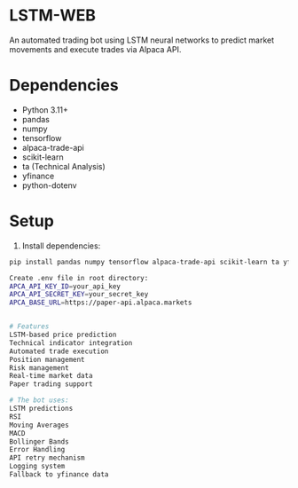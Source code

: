 # LSTM-WEB
An automated trading bot using LSTM neural networks to predict market movements and execute trades via Alpaca API.

# Dependencies
- Python 3.11+
- pandas
- numpy
- tensorflow
- alpaca-trade-api
- scikit-learn
- ta (Technical Analysis)
- yfinance
- python-dotenv

# Setup

1. Install dependencies:
```bash
pip install pandas numpy tensorflow alpaca-trade-api scikit-learn ta yfinance python-dotenv

Create .env file in root directory:
APCA_API_KEY_ID=your_api_key
APCA_API_SECRET_KEY=your_secret_key
APCA_BASE_URL=https://paper-api.alpaca.markets


# Features
LSTM-based price prediction
Technical indicator integration
Automated trade execution
Position management
Risk management
Real-time market data
Paper trading support

# The bot uses:
LSTM predictions
RSI
Moving Averages
MACD
Bollinger Bands
Error Handling
API retry mechanism
Logging system
Fallback to yfinance data

